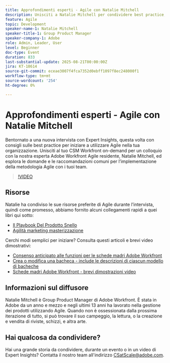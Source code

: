 ```yaml
---
title: Approfondimenti esperti - Agile con Natalie Mitchell
description: Unisciti a Natalie Mitchell per condividere best practice, risorse e suggerimenti di Agile per implementare correttamente Agile con i tuoi team Workfront.
feature: Agile
topic: Development
speaker-name-1: Natalie Mitchell
speaker-title-1: Group Product Manager
speaker-company-1: Adobe
role: Admin, Leader, User
level: Beginner
doc-type: Event
duration: 833
last-substantial-update: 2025-08-21T00:00:00Z
jira: KT-18614
source-git-commit: eceae3007f4fca7352d0ebff1097f8ec248000f1
workflow-type: tm+mt
source-wordcount: '254'
ht-degree: 0%

---
```



# Approfondimenti esperti - Agile con Natalie Mitchell

Bentornato a una nuova intervista con Expert Insights, questa volta con consigli sulle best practice per iniziare a utilizzare Agile nella tua organizzazione. Unisciti al tuo CSM Workfront on-demand per un colloquio con la nostra esperta Adobe Workfront Agile residente, Natalie Mitchell, ed esplora le domande e le raccomandazioni comuni per l’implementazione della metodologia Agile con i tuoi team.

>[!VIDEO](https://video.tv.adobe.com/v/3469924/?learn=on&enablevpops&captions=ita)

## Risorse

Natalie ha condiviso le sue risorse preferite di Agile durante l’intervista, quindi come promesso, abbiamo fornito alcuni collegamenti rapidi a quei libri qui sotto:
* [Il Playbook Del Prodotto Snello](https://leanproductplaybook.com/)
* [Agilità marketing masterizzazione](https://masteringmarketingagility.com/)

Cerchi modi semplici per iniziare? Consulta questi articoli e brevi video dimostrativi:

* [Consenso anticipato alle funzioni per le schede madri Adobe Workfront](https://experienceleague.adobe.com/docs/workfront/using/agile/boards-in-workfront/boards-early-feature-opt-in.html?lang=it)
* [Crea o modifica una bacheca - include le descrizioni di ciascun modello di bacheche](https://experienceleague.adobe.com/docs/workfront/using/agile/boards-in-workfront/create-edit-board.html?lang=it)
* [Schede madri Adobe Workfront - brevi dimostrazioni video](https://experienceleague.adobe.com/docs/workfront/using/agile/boards-in-workfront/boards-video-demonstrations.html?lang=it)

## Informazioni sul diffusore

Natalie Mitchell è Group Product Manager di Adobe Workfront. È stata in Adobe da un anno e mezzo e negli ultimi 13 anni ha lavorato nella gestione dei prodotti utilizzando Agile. Quando non è ossessionata dalla prossima iterazione di tutto, si può trovare il suo campeggio, la lettura, o la creazione e vendita di riviste, schizzi, e altra arte.

## Hai qualcosa da condividere?

Hai una grande storia da condividere, durante un evento o in un video di Expert Insights? Contatta il nostro team all&#39;indirizzo [CSatScale@adobe.com](mailto:CSatScale@adobe.com).
